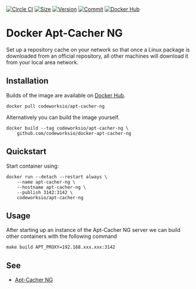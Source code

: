 [![Circle CI](https://circleci.com/gh/codeworksio/docker-apt-cacher-ng.svg?style=shield "CircleCI")](https://circleci.com/gh/codeworksio/docker-apt-cacher-ng)&nbsp;[![Size](https://images.microbadger.com/badges/image/codeworksio/apt-cacher-ng.svg)](http://microbadger.com/images/codeworksio/apt-cacher-ng)&nbsp;[![Version](https://images.microbadger.com/badges/version/codeworksio/apt-cacher-ng.svg)](http://microbadger.com/images/codeworksio/apt-cacher-ng)&nbsp;[![Commit](https://images.microbadger.com/badges/commit/codeworksio/apt-cacher-ng.svg)](http://microbadger.com/images/codeworksio/apt-cacher-ng)&nbsp;[![Docker Hub](https://img.shields.io/docker/pulls/codeworksio/apt-cacher-ng.svg)](https://hub.docker.com/r/codeworksio/apt-cacher-ng/)

Docker Apt-Cacher NG
====================

Set up a repository cache on your network so that once a Linux package is downloaded from an official repository, all other machines will download it from your local area network.

Installation
------------

Builds of the image are available on [Docker Hub](https://hub.docker.com/r/codeworksio/apt-cacher-ng/).

    docker pull codeworksio/apt-cacher-ng

Alternatively you can build the image yourself.

    docker build --tag codeworksio/apt-cacher-ng \
        github.com/codeworksio/docker-apt-cacher-ng

Quickstart
----------

Start container using:

    docker run --detach --restart always \
        --name apt-cacher-ng \
        --hostname apt-cacher-ng \
        --publish 3142:3142 \
        codeworksio/apt-cacher-ng

Usage
-----

After starting up an instance of the Apt-Cacher NG server we can build other containers with the following command

    make build APT_PROXY=192.168.xxx.xxx:3142

See
---

* [Apt-Cacher NG](https://www.unix-ag.uni-kl.de/~bloch/acng/)
